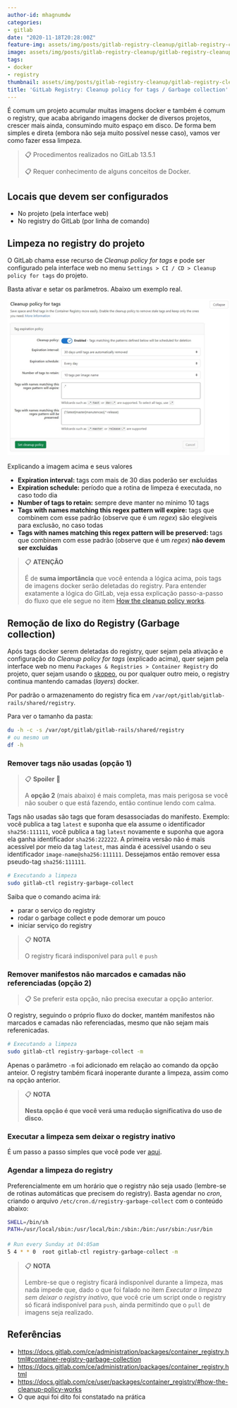 ```yaml
---
author-id: mhagnumdw
categories:
- gitlab
date: "2020-11-18T20:28:00Z"
feature-img: assets/img/posts/gitlab-registry-cleanup/gitlab-registry-cleanup-banner.png
image: assets/img/posts/gitlab-registry-cleanup/gitlab-registry-cleanup-banner.png
tags:
- docker
- registry
thumbnail: assets/img/posts/gitlab-registry-cleanup/gitlab-registry-cleanup-banner.png
title: 'GitLab Registry: Cleanup policy for tags / Garbage collection'
---
```


É comum um projeto acumular muitas imagens docker e também é comum o registry, que acaba abrigando imagens docker de diversos projetos, crescer mais ainda, consumindo muito espaço em disco. De forma bem simples e direta (embora não seja muito possível nesse caso), vamos ver como fazer essa limpeza.

<!--more-->

> 📋 Procedimentos realizados no GitLab 13.5.1
>
> 📋 Requer conhecimento de alguns conceitos de Docker.

## Locais que devem ser configurados

- No projeto (pela interface web)
- No registry do GitLab (por linha de comando)

## Limpeza no registry do projeto

O GitLab chama esse recurso de _Cleanup policy for tags_ e pode ser configurado pela interface web no menu `Settings > CI / CD > Cleanup policy for tags` do projeto.

Basta ativar e setar os parâmetros. Abaixo um exemplo real.

![Cleanup policy for tags](cleanup_policy_for_tags.jpg)

Explicando a imagem acima e seus valores

- **Expiration interval:** tags com mais de 30 dias poderão ser excluídas
- **Expiration schedule:** período que a rotina de limpeza é executada, no caso todo dia
- **Number of tags to retain:** sempre deve manter no mínimo 10 tags
- **Tags with names matching this regex pattern will expire:** tags que combinem com esse padrão (observe que é um _regex_) são elegíveis para exclusão, no caso todas
- **Tags with names matching this regex pattern will be preserved:** tags que combinem com esse padrão (observe que é um _regex_) **não devem ser excluídas**

> 📋 **ATENÇÃO**
>
> É de **suma importância** que você entenda a lógica acima, pois tags de imagens docker serão deletadas do registry. Para entender exatamente a lógica do GitLab, veja essa explicação passo-a-passo do fluxo que ele segue no item [How the cleanup policy works](https://docs.gitlab.com/ee/user/packages/container_registry/#how-the-cleanup-policy-works).

## Remoção de lixo do Registry (Garbage collection)

Após tags docker serem deletadas do registry, quer sejam pela ativação e configuração do _Cleanup policy for tags_ (explicado acima), quer sejam pela interface web no menu `Packages & Registries > Container Registry` do projeto, quer sejam usando o [skopeo](https://github.com/containers/skopeo), ou por qualquer outro meio, o registry continua mantendo camadas (_layers_) docker.

Por padrão o armazenamento do registry fica em `/var/opt/gitlab/gitlab-rails/shared/registry`.

Para ver o tamanho da pasta:

```bash
du -h -c -s /var/opt/gitlab/gitlab-rails/shared/registry
# ou mesmo um
df -h
```

### Remover tags não usadas (opção 1)

> 📋 **Spoiler** 👀
>
> A **opção 2** (mais abaixo) é mais completa, mas mais perigosa se você não souber o que está fazendo, então continue lendo com calma.

Tags não usadas são tags que foram desassociadas do manifesto. Exemplo: você publica a tag `latest` e suponha que ela assume o identificador `sha256:111111`, você publica a tag `latest` novamente e suponha que agora ela ganha identificador `sha256:222222`. A primeira versão não é mais acessível por meio da tag `latest`, mas ainda é acessível usando o seu identificador `image-name@sha256:111111`. Dessejamos então remover essa pseudo-tag `sha256:111111`.

```bash
# Executando a limpeza
sudo gitlab-ctl registry-garbage-collect
```

Saiba que o comando acima irá:

- parar o serviço do registry
- rodar o garbage collect e pode demorar um pouco
- iniciar serviço do registry

> 📋 **NOTA**
>
> O registry ficará indisponível para `pull` e `push`

### Remover manifestos não marcados e camadas não referenciadas (opção 2)

> 📋 Se preferir esta opção, não precisa executar a opção anterior.

O registry, seguindo o próprio fluxo do docker, mantém manifestos não marcados e camadas não referenciadas, mesmo que não sejam mais referenicadas.

```bash
# Executando a limpeza
sudo gitlab-ctl registry-garbage-collect -m
```

Apenas o parâmetro `-m` foi adicionado em relação ao comando da opção anteior. O registry também ficará inoperante durante a limpeza, assim como na opção anterior.

> 📋 **NOTA**
>
> **Nesta opção é que você verá uma redução significativa do uso de disco.**

### Executar a limpeza sem deixar o registry inativo

É um passo a passo simples que você pode ver [aqui](https://docs.gitlab.com/ce/administration/packages/container_registry.html#performing-garbage-collection-without-downtime).

### Agendar a limpeza do registry

Preferencialmente em um horário que o registry não seja usado (lembre-se de rotinas automáticas que precisem do registry). Basta agendar no _cron_, criando o arquivo `/etc/cron.d/registry-garbage-collect` com o conteúdo abaixo:

```bash
SHELL=/bin/sh
PATH=/usr/local/sbin:/usr/local/bin:/sbin:/bin:/usr/sbin:/usr/bin

# Run every Sunday at 04:05am
5 4 * * 0  root gitlab-ctl registry-garbage-collect -m
```

> 📋 **NOTA**
>
> Lembre-se que o registry ficará indisponível durante a limpeza, mas nada impede que, dado o que foi falado no item _Executar a limpeza sem deixar o registry inativo_, que você crie um script onde o registry só ficará indisponível para `push`, ainda permitindo que o `pull` de imagens seja realizado.

## Referências

- <https://docs.gitlab.com/ce/administration/packages/container_registry.html#container-registry-garbage-collection>
- <https://docs.gitlab.com/ce/administration/packages/container_registry.html>
- <https://docs.gitlab.com/ce/user/packages/container_registry/#how-the-cleanup-policy-works>
- O que aqui foi dito foi constatado na prática
